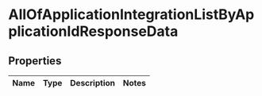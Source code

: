 # AllOfApplicationIntegrationListByApplicationIdResponseData

## Properties
Name | Type | Description | Notes
------------ | ------------- | ------------- | -------------
